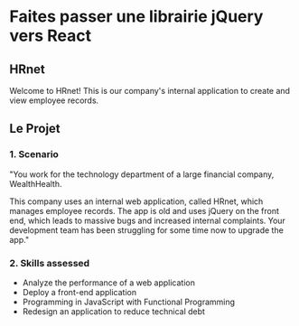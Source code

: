# Faites passer une librairie jQuery vers React

## HRnet
Welcome to HRnet! This is our company's internal application to create and view employee records.

## Le Projet

### 1. Scenario

"You work for the technology department of a large financial company, WealthHealth.

This company uses an internal web application, called HRnet, which manages employee records. 
The app is old and uses jQuery on the front end, which leads to massive bugs and increased internal complaints.
Your development team has been struggling for some time now to upgrade the app."

### 2. Skills assessed

* Analyze the performance of a web application
* Deploy a front-end application
* Programming in JavaScript with Functional Programming
* Redesign an application to reduce technical debt

